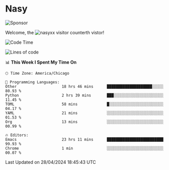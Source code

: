 # Nasy

<!--
<p align="center">
<img height="200" src="https://github-readme-stats.vercel.app/api?username=nasyxx&count_private=true&show_icons=true&theme=dracula&include_all_commits=true"/>
<img height="200" src="https://github-readme-stats.vercel.app/api/top-langs/?username=nasyxx&theme=dracula&hide=html,jupyter+notebook&count_private=true&show_icons=true"/>
</p>

  
----------------
-->

![Sponsor](https://img.shields.io/static/v1.svg?label=Sponsor&message=%E2%9D%A4&logo=GitHub&style=flat&color=pink)
 
Welcome, the ![nasyxx visitor counter](https://count.getloli.com/get/@nasyxx?theme=rule34)th vistor!
 
<!--START_SECTION:waka-->
![Code Time](http://img.shields.io/badge/Code%20Time-4%2C425%20hrs%2014%20mins-blue)

![Lines of code](https://img.shields.io/badge/From%20Hello%20World%20I%27ve%20Written-6.3%20million%20lines%20of%20code-blue)

📊 **This Week I Spent My Time On** 

```text
🕑︎ Time Zone: America/Chicago

💬 Programming Languages: 
Other                    18 hrs 46 mins      ████████████████████░░░░░   80.93 % 
Python                   2 hrs 39 mins       ███░░░░░░░░░░░░░░░░░░░░░░   11.45 % 
TOML                     58 mins             █░░░░░░░░░░░░░░░░░░░░░░░░   04.17 % 
YAML                     21 mins             ░░░░░░░░░░░░░░░░░░░░░░░░░   01.53 % 
Org                      13 mins             ░░░░░░░░░░░░░░░░░░░░░░░░░   00.99 % 

🔥 Editors: 
Emacs                    23 hrs 11 mins      █████████████████████████   99.93 % 
Chrome                   1 min               ░░░░░░░░░░░░░░░░░░░░░░░░░   00.07 % 
```


 Last Updated on 28/04/2024 18:45:43 UTC
<!--END_SECTION:waka-->

<!-- ![visitors](https://visitor-badge.laobi.icu/badge?page_id=nasyxx.nasyxx) -->

